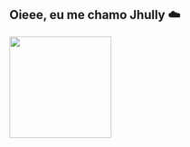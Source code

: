 ## Oieee, eu me chamo Jhully ☁️

<div> 
  <img height="180em" src="https://github-readme-stats.vercel.app/api?username=jhullyyy&theme=moltack&show_icons=true"
</div>
